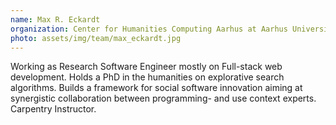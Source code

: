 ```yaml
---
name: Max R. Eckardt
organization: Center for Humanities Computing Aarhus at Aarhus University; CR staff
photo: assets/img/team/max_eckardt.jpg
---
```


Working as Research Software Engineer mostly on Full-stack web development. Holds a PhD in the humanities on explorative search algorithms. Builds a framework
for social software innovation aiming at synergistic collaboration between programming- and use context experts. Carpentry Instructor.
